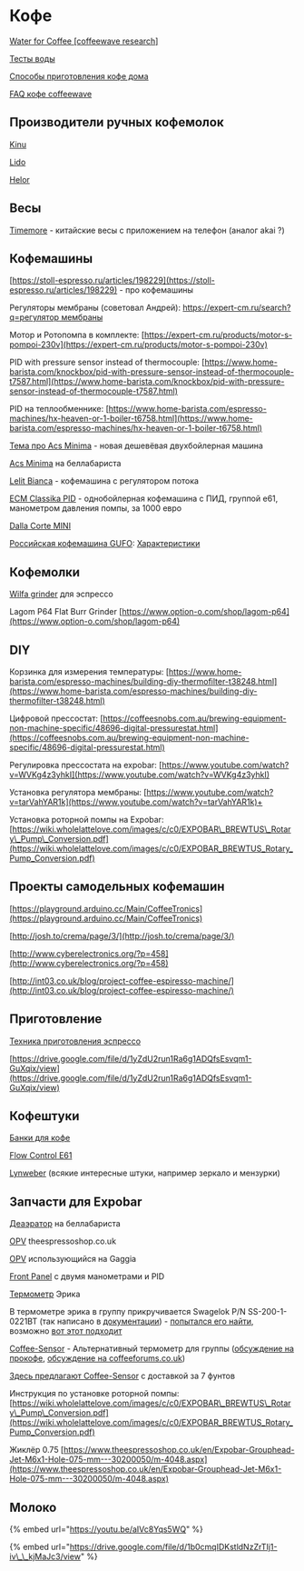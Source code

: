 # Кофе

[Water for Coffee \[coffeewave research\]](https://docs.google.com/spreadsheets/d/1Xr_GqjckPLa5x0trZM9REiF7Vg5wzGZL89tyjofvj4E/edit#gid=0)

[Тесты воды](https://docs.google.com/spreadsheets/d/1HuJnIRkoysiRVnxUttLRF1u6jUdk_YCWlmknmDLUmHU/edit#gid=0)

[Способы приготовления кофе дома](https://docs.google.com/spreadsheets/d/1gBnl1UuuC6IX4MAYGjvdKSAP9PgEzgky9ny8DIqBU1A/edit?usp=sharing)

[FAQ кофе coffeewave](https://docs.google.com/document/d/1oJRel_2eSNReUwKShNUV0t8esBRWVxV0S4dm0rD_lo4/edit?usp=sharing)

## Производители ручных кофемолок

[Kinu](https://kinugrinders.com/)

[Lido](http://www.oehandgrinders.com/OE-Manual-Coffee-Grinders_c_1.html)

[Helor](https://helor-coffee.com/buy-now/)

## Весы

[Timemore](https://www.torrefacto.ru/catalog/accessories/timemore-black-mirror/) - китайские весы с приложением на телефон \(аналог akai ?\)

## Кофемашины

[https://stoll-espresso.ru/articles/198229](https://stoll-espresso.ru/articles/198229) - про кофемашины

Регуляторы мембраны \(советовал Андрей\): [https://expert-cm.ru/search?q=регулятор мембраны](https://expert-cm.ru/search?q=регулятор%20мембраны)

Мотор и Ротопомпа в комплекте: [https://expert-cm.ru/products/motor-s-pompoi-230v](https://expert-cm.ru/products/motor-s-pompoi-230v)

PID with pressure sensor instead of thermocouple: [https://www.home-barista.com/knockbox/pid-with-pressure-sensor-instead-of-thermocouple-t7587.html](https://www.home-barista.com/knockbox/pid-with-pressure-sensor-instead-of-thermocouple-t7587.html)

PID на теплообменнике: [https://www.home-barista.com/espresso-machines/hx-heaven-or-1-boiler-t6758.html](https://www.home-barista.com/espresso-machines/hx-heaven-or-1-boiler-t6758.html)

[Тема про Acs Minima](https://coffeeforums.co.uk/showthread.php?45898-ACS-Minima-Beta-Machines-creating-list-of-people-who-want-one/page39) - новая дешевёвая двухбойлерная машина

[Acs Minima](https://www.bellabarista.co.uk/brands/acs-minima-dual-boiler-espresso-machine.html) на беллабариста

[Lelit Bianca](https://www.bellabarista.co.uk/brands/lelit-bianca-dual-boiler-paddle-pl162t.html) - кофемашина с регулятором потока

[ECM Classika PID](https://stoll-espresso.ru/products/ecm-classika-pid) - однобойлерная кофемашина с ПИД, группой е61, манометром давления помпы, за 1000 евро

[Dalla Corte MINI](https://coffeestate.ru/p226264155-dalla-corte-mini.html)

[Российская кофемашина GUFO](http://www.guforus.com/s1.php): [Характеристики](http://www.guforus.com/files/GUFO_S1.pdf)

## Кофемолки

[Wilfa grinder](https://www.slurp.coffee/en/shop/grinders/wilfa-svart-uniform-wsfbs-100b-coffee-grinder/) для эспрессо

Lagom P64 Flat Burr Grinder [https://www.option-o.com/shop/lagom-p64](https://www.option-o.com/shop/lagom-p64)

## **DIY**

Корзинка для измерения температуры: [https://www.home-barista.com/espresso-machines/building-diy-thermofilter-t38248.html](https://www.home-barista.com/espresso-machines/building-diy-thermofilter-t38248.html)

Цифровой прессостат: [https://coffeesnobs.com.au/brewing-equipment-non-machine-specific/48696-digital-pressurestat.html](https://coffeesnobs.com.au/brewing-equipment-non-machine-specific/48696-digital-pressurestat.html)

Регулировка прессостата на expobar: [https://www.youtube.com/watch?v=WVKg4z3yhkI](https://www.youtube.com/watch?v=WVKg4z3yhkI)

Установка регулятора мембраны: [https://www.youtube.com/watch?v=tarVahYAR1k](https://www.youtube.com/watch?v=tarVahYAR1k)+

Установка роторной помпы на Expobar: [https://wiki.wholelattelove.com/images/c/c0/EXPOBAR\_BREWTUS\_Rotary\_Pump\_Conversion.pdf](https://wiki.wholelattelove.com/images/c/c0/EXPOBAR_BREWTUS_Rotary_Pump_Conversion.pdf)

## Проекты самодельных кофемашин

[https://playground.arduino.cc/Main/CoffeeTronics](https://playground.arduino.cc/Main/CoffeeTronics)

[http://josh.to/crema/page/3/](http://josh.to/crema/page/3/)

[http://www.cyberelectronics.org/?p=458](http://www.cyberelectronics.org/?p=458)

[http://int03.co.uk/blog/project-coffee-espiresso-machine/](http://int03.co.uk/blog/project-coffee-espiresso-machine/)

## Приготовление

[Техника приготовления эспрессо](https://www.torrefacto.ru/blog/brew-guide/espresso-first-steps/)

[https://drive.google.com/file/d/1yZdU2run1Ra6g1ADQfsEsvqm1-GuXqix/view](https://drive.google.com/file/d/1yZdU2run1Ra6g1ADQfsEsvqm1-GuXqix/view)

## Кофештуки

[Банки для кофе](https://www.bellabarista.co.uk/brands/airscape.html)

[Flow Control E61](https://www.wholelattelove.com/collections/profitec/products/profitec-e61-flow-control-device)

[Lynweber](https://lynweber.com/products/) \(всякие интересные штуки, например зеркало и мензурки\)

## Запчасти для Expobar

[Деаэратор](https://www.bellabarista.co.uk/espresso-parts/coffee-machine-parts-by-brand/expobar-parts/expobar-air-bleed-valve-brass.html) на беллабариста

[OPV](https://www.theespressoshop.co.uk/en/Expobar-Pump-Bypass-Fitting-ø-18---30400055/m-4385.aspx) theespressoshop.co.uk

[OPV](https://shop.partsguru.com/Adjustable-expansion-valve-10-Bar-1-8M-1-8M-S200116.htm?categoryId=-1) использующийся на Gaggia

[Front Panel](https://shop.partsguru.com/Expobar-Office-Front-Panel-W-Display-0040033.htm?categoryId=-1) с двумя манометрами и PID

[Термометр](https://www.chriscoffee.com/e61-digital-thermometer-adapter-p/sss-04.htm) Эрика

В термометре эрика в группу прикручивается Swagelok P/N SS-200-1-0221BT \(так написано в [документации](https://www.chriscoffee.com/v/vspfiles/manuals/Digital_Thermometer_Adapter_Manual.pdf)\) - [попытался его найти](https://www.swagelok.com/en/search?N=0&Ntt=SS-200-1&nrpp=24&No=0&language=en&tab=productTabs&), возможно [вот этот подходит](https://www.swagelok.com/en/catalog/Product/Detail?part=SS-200-1-2RP)

[Coffee-Sensor](https://coffee-sensor.com/) - Альтернативный термометр для группы \([обсуждение на прокофе](http://prokofe.ru/plugins/forum/forum_viewtopic.php?212492), [обсуждение на coffeeforums.co.uk](https://coffeeforums.co.uk/showthread.php?47156-REVIEW-Coffee-Sensor-E61-digital-group-thermometer)\)

[Здесь предлагают Coffee-Sensor](https://www.theespressoshop.co.uk/en/Coffee-Sensor-E61-HX-and-Dual-Boiler-Digital-Grouphead-Thermometer/m-4258.aspx) с доставкой за 7 фунтов

Инструкция по установке роторной помпы: [https://wiki.wholelattelove.com/images/c/c0/EXPOBAR\_BREWTUS\_Rotary\_Pump\_Conversion.pdf](https://wiki.wholelattelove.com/images/c/c0/EXPOBAR_BREWTUS_Rotary_Pump_Conversion.pdf)

Жиклёр 0.75 [https://www.theespressoshop.co.uk/en/Expobar-Grouphead-Jet-M6x1-Hole-075-mm---30200050/m-4048.aspx](https://www.theespressoshop.co.uk/en/Expobar-Grouphead-Jet-M6x1-Hole-075-mm---30200050/m-4048.aspx)

## Молоко

{% embed url="https://youtu.be/aIVc8Yqs5WQ" %}

{% embed url="https://drive.google.com/file/d/1b0cmqIDKstldNzZrTIj1-iv\_\_kjMaJc3/view" %}



